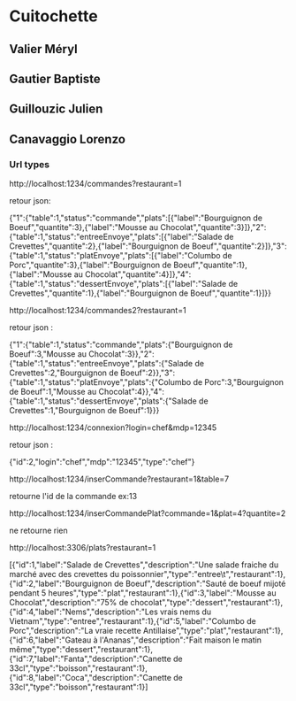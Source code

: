 # Cuitochette
## Valier Méryl
## Gautier Baptiste 
## Guillouzic Julien
## Canavaggio Lorenzo



### Url types

http://localhost:1234/commandes?restaurant=1

retour json:

{"1":{"table":1,"status":"commande","plats":[{"label":"Bourguignon de Boeuf","quantite":3},{"label":"Mousse au Chocolat","quantite":3}]},"2":{"table":1,"status":"entreeEnvoye","plats":[{"label":"Salade de Crevettes","quantite":2},{"label":"Bourguignon de Boeuf","quantite":2}]},"3":{"table":1,"status":"platEnvoye","plats":[{"label":"Columbo de Porc","quantite":3},{"label":"Bourguignon de Boeuf","quantite":1},{"label":"Mousse au Chocolat","quantite":4}]},"4":{"table":1,"status":"dessertEnvoye","plats":[{"label":"Salade de Crevettes","quantite":1},{"label":"Bourguignon de Boeuf","quantite":1}]}}


http://localhost:1234/commandes2?restaurant=1

retour json : 

{"1":{"table":1,"status":"commande","plats":{"Bourguignon de Boeuf":3,"Mousse au Chocolat":3}},"2":{"table":1,"status":"entreeEnvoye","plats":{"Salade de Crevettes":2,"Bourguignon de Boeuf":2}},"3":{"table":1,"status":"platEnvoye","plats":{"Columbo de Porc":3,"Bourguignon de Boeuf":1,"Mousse au Chocolat":4}},"4":{"table":1,"status":"dessertEnvoye","plats":{"Salade de Crevettes":1,"Bourguignon de Boeuf":1}}}


http://localhost:1234/connexion?login=chef&mdp=12345

retour json : 

{"id":2,"login":"chef","mdp":"12345","type":"chef"}


http://localhost:1234/inserCommande?restaurant=1&table=7

retourne l'id de la commande ex:13


http://localhost:1234/inserCommandePlat?commande=1&plat=4?quantite=2

ne retourne rien


http://localhost:3306/plats?restaurant=1

[{"id":1,"label":"Salade de Crevettes","description":"Une salade fraiche du marché avec des crevettes du poissonnier","type":"entree\t","restaurant":1},{"id":2,"label":"Bourguignon de Boeuf","description":"Sauté de boeuf mijoté pendant 5 heures","type":"plat","restaurant":1},{"id":3,"label":"Mousse au Chocolat","description":"75% de chocolat","type":"dessert","restaurant":1},{"id":4,"label":"Nems","description":"Les vrais nems du Vietnam","type":"entree","restaurant":1},{"id":5,"label":"Columbo de Porc","description":"La vraie recette Antillaise","type":"plat","restaurant":1},{"id":6,"label":"Gateau à l'Ananas","description":"Fait maison le matin même","type":"dessert","restaurant":1},{"id":7,"label":"Fanta","description":"Canette de 33cl","type":"boisson","restaurant":1},{"id":8,"label":"Coca","description":"Canette de 33cl","type":"boisson","restaurant":1}]
